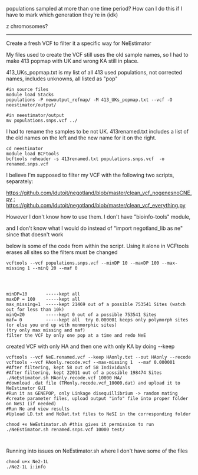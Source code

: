 populations sampled at more than one time period? How can I do this if I have to mark which generation they're in (idk)

z chromosomes?

-----
Create a fresh VCF to filter it a specific way for NeEstimator

My files used to create the VCF still uses the old sample names, so I had to make 413 popmap with UK and wrong KA still in place. 

413_UKs_popmap.txt is my list of all 413 used populations, not corrected names, includes unknowns, all listed as "pop"

```
#in source files
module load Stacks
populations -P newoutput_refmap/ -M 413_UKs_popmap.txt --vcf -O neestimator/output/

#in neestimator/output
mv populations.snps.vcf ../
```
I had to rename the samples to be not UK. 413renamed.txt includes a list of the old names on the left and the new name for it on the right.
```
cd neestimator
module load BCFtools
bcftools reheader -s 413renamed.txt populations.snps.vcf  -o renamed.snps.vcf
```
I believe I'm supposed to filter my VCF with the following two scripts, separately:

https://github.com/ldutoit/negotland/blob/master/clean_vcf_nogenesnoCNE.py ; https://github.com/ldutoit/negotland/blob/master/clean_vcf_everything.py

However I don't know how to use them. I don't have "bioinfo-tools" module, 

and I don't know what I would do instead of "import negotland_lib as ne" since that doesn't work

below is some of the code from within the script. Using it alone in VCFtools erases all sites so the filters must be changed
```
vcftools --vcf populations.snps.vcf --minDP 10 --maxDP 100 --max-missing 1 --minQ 20 --maf 0




minDP=10       -----kept all
maxDP = 100    -----kept all
max_missing=1  -----kept 21469 out of a possible 753541 Sites (watch out for less than 10k)
minQ=20        -----kept 0 out of a possible 753541 Sites
maf= 0         -----kept all  try 0.000001 keeps only polymorph sites (or else you end up with monmorphic sites)
(try only max missing and maf)
filter the VCF by only one pop at a time and redo NeE
```
created VCF with only HA and then one with only KA by doing --keep
```
vcftools --vcf NeE.renamed.vcf --keep HAonly.txt --out HAonly --recode
vcftools --vcf HAonly.recode.vcf --max-missing 1  --maf 0.000001
#After filtering, kept 58 out of 58 Individuals
#After filtering, kept 22011 out of a possible 198474 Sites
./NeEstimator.sh HAonly.recode.vcf 10000 HA/
#download .dat file (TMonly.recode.vcf_10000.dat) and upload it to NeEstimator GUI
#Run it as GENEPOP, only Linkage disequillibrium -> random mating
#create parameter files, upload output "info" file into proper folder on NeSI (if needed)
#Run Ne and view results
#Upload LD.txt and NoDat.txt files to NeSI in the corresponding folder
```
```
chmod +x NeEstimator.sh #this gives it permission to run
./NeEstimator.sh renamed.snps.vcf 10000 test/



```
Running into issues on NeEstimator.sh where I don't have some of the files
```
chmod u+x Ne2-1L
./Ne2-1L i:info

